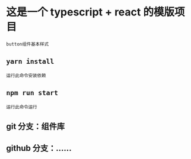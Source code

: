 # 这是一个 typescript + react 的模版项目
    
    button组件基本样式

## `yarn install`

    运行此命令安装依赖


## `npm run start`

    运行此命令运行

##  git 分支：组件库

##  github 分支：......
